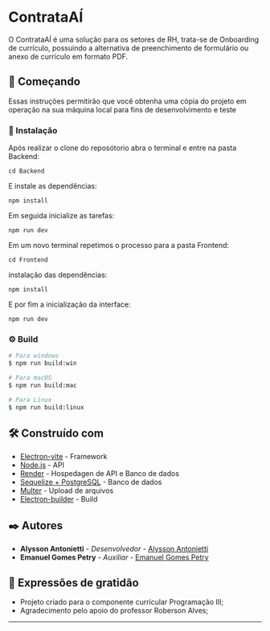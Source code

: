 # ContrataAÍ

O ContrataAÍ é uma solução para os setores de RH, trata-se de Onboarding de currículo, possuindo a alternativa de preenchimento de formulário ou anexo de currículo em formato PDF.

## 🚀 Começando

Essas instruções permitirão que você obtenha uma cópia do projeto em operação na sua máquina local para fins de desenvolvimento e teste

### 🔧 Instalação

Após realizar o clone do reposótorio abra o terminal e entre na pasta Backend:

```
cd Backend
```

E instale as dependências:

```
npm install
```

Em seguida inicialize as tarefas:

```
npm run dev
```

Em um novo terminal repetimos o processo para a pasta Frontend:

```
cd Frontend
```

instalação das dependências:

```
npm install
```

E por fim a inicialização da interface:

```
npm run dev
```
### ⚙️ Build

```bash
# Para windows
$ npm run build:win

# Para macOS
$ npm run build:mac

# Para Linux
$ npm run build:linux
```

## 🛠️ Construído com

* [Electron-vite](https://electron-vite.org/) - Framework
* [Node.js](https://nodejs.org/en) - API
* [Render](https://render.com/) - Hospedagen de API e Banco de dados
* [Sequelize + PostgreSQL](https://sequelize.org/) - Banco de dados
* [Multer](https://www.npmjs.com/package/multer) - Upload de arquivos
* [Electron-builder](https://www.electron.build/index.html) - Build

## ✒️ Autores

* **Alysson Antonietti** - *Desenvolvedor* - [Alysson Antonietti](https://github.com/AlyssonAntonietti)
* **Emanuel Gomes Petry** - *Auxiliar* - [Emanuel Gomes Petry](https://github.com/ManinhoPetry)

## 🎁 Expressões de gratidão

* Projeto criado para o componente currícular Programação III;
* Agradecimento pelo apoio do professor Roberson Alves;



---
